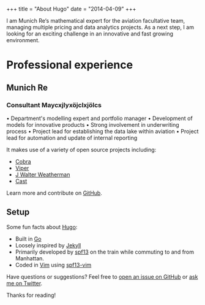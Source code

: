 +++
title = "About Hugo"
date = "2014-04-09"
+++

I am Munich Re‘s mathematical expert for the aviation facultative team, managing multiple pricing and data analytics projects. As a next step, I am looking for an exciting challenge in an innovative and fast growing environment.

# Professional experience
## Munich Re
### Consultant Maycxjlyxöjclxjölcs
• Department's modelling expert and portfolio manager
• Development of models for innovative products
• Strong involvement in underwriting process
• Project lead for establishing the data lake within aviation
• Project lead for automation and update of internal reporting

It makes use of a variety of open source projects including:

* [Cobra](https://github.com/spf13/cobra)
* [Viper](https://github.com/spf13/viper)
* [J Walter Weatherman](https://github.com/spf13/jWalterWeatherman)
* [Cast](https://github.com/spf13/cast)

Learn more and contribute on [GitHub](https://github.com/spf13).

## Setup

Some fun facts about [Hugo](http://gohugo.io/):

* Built in [Go](http://golang.org/)
* Loosely inspired by [Jekyll](http://jekyllrb.com/)
* Primarily developed by [spf13](http://spf13.com/) on the train while commuting to and from Manhattan.
* Coded in [Vim](http://vim.org) using [spf13-vim](http://vim.spf13.com/)

Have questions or suggestions? Feel free to [open an issue on GitHub](https://github.com/spf13/hugo/issues/new) or [ask me on Twitter](https://twitter.com/spf13).

Thanks for reading!
